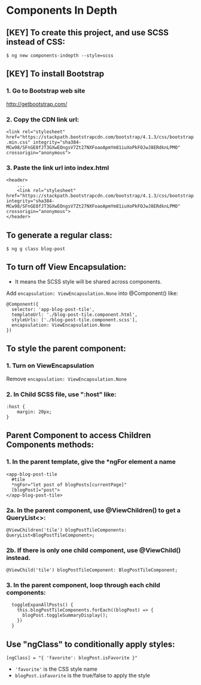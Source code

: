 # Components In Depth

## [KEY] To create this project, and use SCSS instead of CSS:
`$ ng new components-indepth --style=scss`

## [KEY] To install Bootstrap
### 1. Go to Bootstrap web site
http://getbootstrap.com/

### 2. Copy the CDN link url:
`<link rel="stylesheet" href="https://stackpath.bootstrapcdn.com/bootstrap/4.1.3/css/bootstrap.min.css" integrity="sha384-MCw98/SFnGE8fJT3GXwEOngsV7Zt27NXFoaoApmYm81iuXoPkFOJwJ8ERdknLPMO" crossorigin="anonymous">`

### 3. Paste the link url into index.html 
```
<header>
    ...
    <link rel="stylesheet" href="https://stackpath.bootstrapcdn.com/bootstrap/4.1.3/css/bootstrap.min.css" integrity="sha384-MCw98/SFnGE8fJT3GXwEOngsV7Zt27NXFoaoApmYm81iuXoPkFOJwJ8ERdknLPMO" crossorigin="anonymous">
</header>
```

## To generate a regular class:
`$ ng g class blog-post`

## To turn off View Encapsulation:
* It means the SCSS style will be shared across components.

Add `encapsulation: ViewEncapsulation.None` into @Component() like:
```
@Component({
  selector: 'app-blog-post-tile',
  templateUrl: './blog-post-tile.component.html',
  styleUrls: ['./blog-post-tile.component.scss'],
  encapsulation: ViewEncapsulation.None
})
```

## To style the parent component:
### 1. Turn on ViewEncapsulation
Remove `encapsulation: ViewEncapsulation.None`

### 2. In Child SCSS file, use ":host" like:
```
:host {
    margin: 20px;
}
```
## Parent Component to access Children Components methods:
### 1. In the parent template, give the *ngFor element a name
```
<app-blog-post-tile 
  #tile
  *ngFor="let post of blogPosts[currentPage]" 
  [blogPost]="post">
</app-blog-post-tile>
```

### 2a. In the parent component, use @ViewChildren() to get a QueryList<>:
`@ViewChildren('tile') blogPostTileComponents: QueryList<BlogPostTileComponent>;`

### 2b. If there is only one child component, use @ViewChild() instead.
`@ViewChild('tile') blogPostTileComponent: BlogPostTileComponent;`

### 3. In the parent component, loop through each child components:
```
  toggleExpanAllPosts() {
    this.blogPostTileComponents.forEach((blogPost) => {
      blogPost.toggleSummaryDisplay();
    })
  }
```

## Use "ngClass" to conditionally apply styles:
`[ngClass] = "{ 'favorite': blogPost.isFavorite }"`
* `'favorite'` is the CSS style name
* `blogPost.isFavorite` is the true/false to apply the style